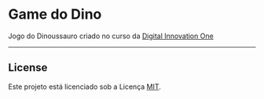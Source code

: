 # Game do Dino

Jogo do Dinoussauro criado no curso da [Digital Innovation One](https://digitalinnovation.one)
***
## License
Este projeto está licenciado sob a Licença
[MIT](https://github.com/anthonibs/game-dinosaur-without-internet/main/LICENSE).


 
